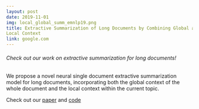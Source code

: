```yaml
---
layout: post
date: 2019-11-01
img: local_global_summ_emnlp19.png
title: Extractive Summarization of Long Documents by Combining Global and
Local Context
link: google.com
---
```


###### Check out our work on extractive summarization for long documents!

We propose a novel neural single document extractive summarization model for long documents, incorporating both the global context of the whole document and the local context within the current topic.

Check out our [paper](https://aclanthology.org/D19-1298/) and [code](https://github.com/Wendy-Xiao/Extsumm_local_global_context)